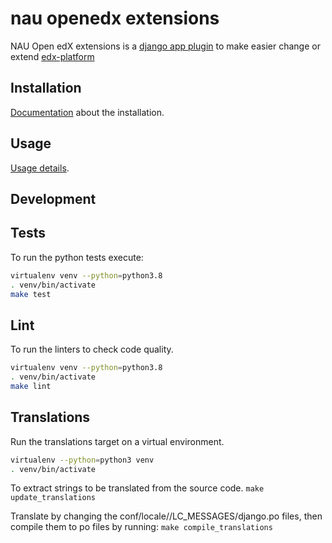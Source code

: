 # nau openedx extensions

NAU Open edX extensions is a [django app plugin](https://github.com/edx/edx-platform/tree/master/openedx/core/djangoapps/plugins) to make easier change or extend [edx-platform](https://github.com/edx/edx-platform)

## Installation
[Documentation](docs/installation.rst) about the installation.

## Usage
[Usage details](docs/usage.rst).

## Development

## Tests

To run the python tests execute:

```bash
virtualenv venv --python=python3.8
. venv/bin/activate
make test
```

## Lint

To run the linters to check code quality.

```bash
virtualenv venv --python=python3.8
. venv/bin/activate
make lint
```

## Translations

Run the translations target on a virtual environment.

```bash
virtualenv --python=python3 venv
. venv/bin/activate
```

To extract strings to be translated from the source code.
`make update_translations`

Translate by changing the conf/locale/<lang>/LC_MESSAGES/django.po files, then compile them to po files by running:
`make compile_translations`
